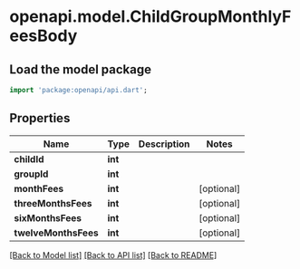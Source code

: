 # openapi.model.ChildGroupMonthlyFeesBody

## Load the model package
```dart
import 'package:openapi/api.dart';
```

## Properties
Name | Type | Description | Notes
------------ | ------------- | ------------- | -------------
**childId** | **int** |  | 
**groupId** | **int** |  | 
**monthFees** | **int** |  | [optional] 
**threeMonthsFees** | **int** |  | [optional] 
**sixMonthsFees** | **int** |  | [optional] 
**twelveMonthsFees** | **int** |  | [optional] 

[[Back to Model list]](../README.md#documentation-for-models) [[Back to API list]](../README.md#documentation-for-api-endpoints) [[Back to README]](../README.md)


